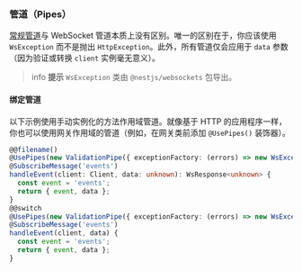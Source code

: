 ### 管道（Pipes）

[常规管道](/pipes)与 WebSocket 管道本质上没有区别。唯一的区别在于，你应该使用 `WsException` 而不是抛出 `HttpException`。此外，所有管道仅会应用于 `data` 参数（因为验证或转换 `client` 实例毫无意义）。

> info **提示** `WsException` 类由 `@nestjs/websockets` 包导出。

#### 绑定管道

以下示例使用手动实例化的方法作用域管道。就像基于 HTTP 的应用程序一样，你也可以使用网关作用域的管道（例如，在网关类前添加 `@UsePipes()` 装饰器）。

```typescript
@@filename()
@UsePipes(new ValidationPipe({ exceptionFactory: (errors) => new WsException(errors) }))
@SubscribeMessage('events')
handleEvent(client: Client, data: unknown): WsResponse<unknown> {
  const event = 'events';
  return { event, data };
}
@@switch
@UsePipes(new ValidationPipe({ exceptionFactory: (errors) => new WsException(errors) }))
@SubscribeMessage('events')
handleEvent(client, data) {
  const event = 'events';
  return { event, data };
}
```